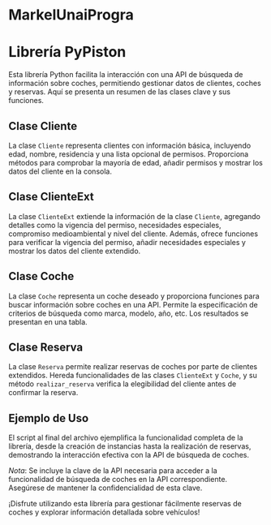 # MarkelUnaiProgra

# Librería PyPiston

Esta librería Python facilita la interacción con una API de búsqueda de información sobre coches, permitiendo gestionar datos de clientes, coches y reservas. Aquí se presenta un resumen de las clases clave y sus funciones.

## Clase Cliente
La clase `Cliente` representa clientes con información básica, incluyendo edad, nombre, residencia y una lista opcional de permisos. Proporciona métodos para comprobar la mayoría de edad, añadir permisos y mostrar los datos del cliente en la consola.

## Clase ClienteExt
La clase `ClienteExt` extiende la información de la clase `Cliente`, agregando detalles como la vigencia del permiso, necesidades especiales, compromiso medioambiental y nivel del cliente. Además, ofrece funciones para verificar la vigencia del permiso, añadir necesidades especiales y mostrar los datos del cliente extendido.

## Clase Coche
La clase `Coche` representa un coche deseado y proporciona funciones para buscar información sobre coches en una API. Permite la especificación de criterios de búsqueda como marca, modelo, año, etc. Los resultados se presentan en una tabla.

## Clase Reserva
La clase `Reserva` permite realizar reservas de coches por parte de clientes extendidos. Hereda funcionalidades de las clases `ClienteExt` y `Coche`, y su método `realizar_reserva` verifica la elegibilidad del cliente antes de confirmar la reserva.

## Ejemplo de Uso
El script al final del archivo ejemplifica la funcionalidad completa de la librería, desde la creación de instancias hasta la realización de reservas, demostrando la interacción efectiva con la API de búsqueda de coches.

*Nota*: Se incluye la clave de la API necesaria para acceder a la funcionalidad de búsqueda de coches en la API correspondiente. Asegúrese de mantener la confidencialidad de esta clave.

¡Disfrute utilizando esta librería para gestionar fácilmente reservas de coches y explorar información detallada sobre vehículos!
